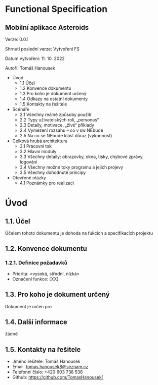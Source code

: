 # Functional Specification
 
## Mobilní aplikace Asteroids 

Verze: 0.0.1 

Shrnutí poslední verze: Vytvoření FS 

Datum vytvoření: 11. 10. 2022 

Autoři: Tomáš Hanousek 

* Úvod
  * 1.1 Účel
  * 1.2 Konvence dokumentu
  * 1.3 Pro koho je dokument určený
  * 1.4 Odkazy na ostatní dokumenty
  * 1.5 Kontakty na řešitele
* Scénáře
  * 2.1 Všechny reálné způsoby použití
  * 2.2 Typy uživatelských rolí, „personas“
  * 2.3 Detaily, motivace, „živé“ příklady
  * 2.4 Vymezení rozsahu – co v sw NEbude
  * 2.5 Na co se NEbude klást důraz (výkonnost)
* Celková hrubá architektura
  * 3.1 Pracovní tok
  * 3.2 Hlavní moduly
  * 3.3 Všechny detaily: obrazovky, okna, tisky, chybové zprávy, logování
  * 3.4 Všechny možné toky programu a jejich projevy
  * 3.5 Všechny dohodnuté principy
* Otevřené otázky 
  * 4.1 Poznámky pro realizaci



# Úvod 
## 1.1. Účel 
Účelem tohoto dokumentu je dohoda na fukcích a specifikacích projektu

## 1.2. Konvence dokumentu 
### 1.2.1. Definice požadavků 
* Priorita: <vysoká, střední, nízká>
* Označení funkce: [XX] 

## 1.3. Pro koho je dokument určený  
Dokument je určen pro  

## 1.4. Další informace 
žádné 

## 1.5. Kontakty na řešitele 
* Jméno řešitele: Tomáš Hanousek 
* Email: tomas.hanousek8@seznam.cz  
* Telefonní číslo: +420 603 738 538 
* Github: https://github.com/TomasHanousek1 


